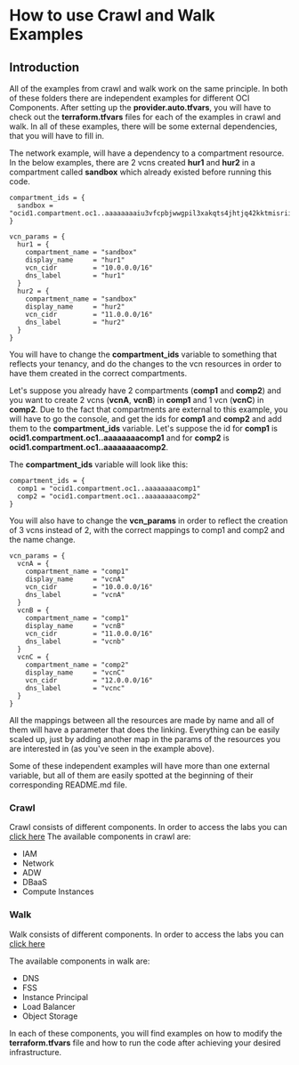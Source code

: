 # How to use Crawl and Walk Examples

## Introduction

All of the examples from crawl and walk work on the same principle.
In both of these folders there are independent examples for different OCI Components.
After setting up the **provider.auto.tfvars**, you will have to check out the **terraform.tfvars** files for each of the examples in crawl and walk.
In all of these examples, there will be some external dependencies, that you will have to fill in.

The network example, will have a dependency to a compartment resource.
In the below examples, there are 2 vcns created **hur1** and **hur2** in a compartment called **sandbox** which already existed before running this code. 

```
compartment_ids = {
  sandbox = "ocid1.compartment.oc1..aaaaaaaaiu3vfcpbjwwgpil3xakqts4jhtjq42kktmisriiszdvvouwsirgq"
}

vcn_params = {
  hur1 = {
    compartment_name = "sandbox"
    display_name     = "hur1"
    vcn_cidr         = "10.0.0.0/16"
    dns_label        = "hur1"
  }
  hur2 = {
    compartment_name = "sandbox"
    display_name     = "hur2"
    vcn_cidr         = "11.0.0.0/16"
    dns_label        = "hur2"
  }
}
```

You will have to change the **compartment_ids** variable to something that reflects your tenancy, and do the changes to the vcn resources in order to have them created in the correct compartments.

Let's suppose you already have 2 compartments (**comp1** and **comp2**) and you want to create 2 vcns (**vcnA**, **vcnB**) in **comp1** and 1 vcn (**vcnC**) in **comp2**.
Due to the fact that compartments are external to this example, you will have to go the console, and get the ids for **comp1** and **comp2** and add them to the **compartment_ids** variable. Let's suppose the id for **comp1** is **ocid1.compartment.oc1..aaaaaaaacomp1** and for **comp2** is **ocid1.compartment.oc1..aaaaaaaacomp2**.

The **compartment_ids** variable will look like this:
```
compartment_ids = {
  comp1 = "ocid1.compartment.oc1..aaaaaaaacomp1"
  comp2 = "ocid1.compartment.oc1..aaaaaaaacomp2"
}
```

You will also have to change the **vcn_params** in order to reflect the creation of 3 vcns instead of 2, with the correct mappings to comp1 and comp2 and the name change.

```
vcn_params = {
  vcnA = {
    compartment_name = "comp1"
    display_name     = "vcnA"
    vcn_cidr         = "10.0.0.0/16"
    dns_label        = "vcnA"
  }
  vcnB = {
    compartment_name = "comp1"
    display_name     = "vcnB"
    vcn_cidr         = "11.0.0.0/16"
    dns_label        = "vcnb"
  }
  vcnC = {
    compartment_name = "comp2"
    display_name     = "vcnC"
    vcn_cidr         = "12.0.0.0/16"
    dns_label        = "vcnc"
  }
}
```

All the mappings between all the resources are made by name and all of them will have a parameter that does the linking. Everything can be easily scaled up, just by adding another map in the params of the resources you are interested in (as you've seen in the example above).

Some of these independent examples will have more than one external variable, but all of them are easily spotted at the beginning of their corresponding README.md file.

### Crawl 

Crawl consists of different components. In order to access the labs you can [click here](https://oracle.github.io/learning-library/solutions-library/infrastructure-automation/thunder/examples/crawl/crawl-workshop/index.html?lab=lab-1-crawl-intro)
The available components in crawl are:
- IAM
- Network
- ADW
- DBaaS
- Compute Instances

### Walk

Walk consists of different components. In order to access the labs you can [click here](https://oracle.github.io/learning-library/solutions-library/infrastructure-automation/thunder/examples/walk/walk-workshop/index.html?lab=lab-1-walk-intro)


The available components in walk are:
- DNS
- FSS
- Instance Principal
- Load Balancer
- Object Storage


In each of these components, you will find examples on how to modify the **terraform.tfvars** file and how to run the code after achieving your desired infrastructure.